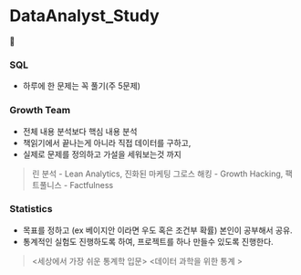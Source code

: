 # DataAnalyst_Study

📝
### SQL
- 하루에 한 문제는 꼭 풀기(주 5문제)
### Growth Team
- 전체 내용 분석보다 핵심 내용 분석 
- 책읽기에서 끝나는게 아니라 직접 데이터를 구하고,
- 실제로 문제를 정의하고 가설을 세워보는것 까지
> 린 분석 - Lean Analytics,
 진화된 마케팅 그로스 해킹 - Growth Hacking,
 팩트풀니스 - Factfulness
### Statistics
- 목표를 정하고 (ex 베이지안 이라면 우도 혹은 조건부 확률) 본인이 공부해서 공유.
- 통계적인 실험도 진행하도록 하여, 프로젝트를 하나 만들수 있도록 진행한다.
> <세상에서 가장 쉬운 통계학 입문>
<데이터 과학을 위한 통계 >
